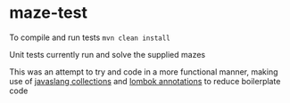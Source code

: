 # maze-test

To compile and run tests
`mvn clean install`

Unit tests currently run and solve the supplied mazes

This was an attempt to try and code in a more functional manner, making use of [javaslang collections](http://www.javaslang.io/) and [lombok annotations](https://projectlombok.org/features/) to reduce boilerplate code
